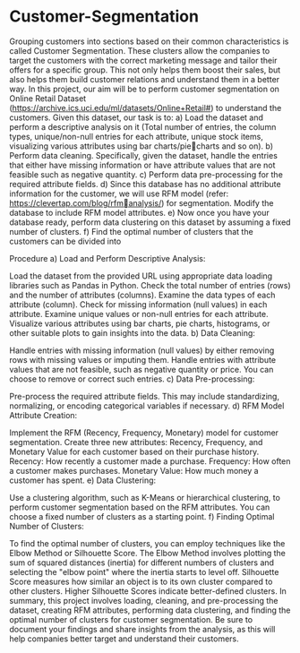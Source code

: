 # Customer-Segmentation

Grouping customers into sections based on their common characteristics is called Customer Segmentation. These clusters allow the companies to target the customers with the correct marketing message and tailor their offers for a specific group. This not only helps them boost their sales, but also helps them build customer relations and understand them in a better way. In this project, our aim will be to perform customer segmentation on Online Retail Dataset (https://archive.ics.uci.edu/ml/datasets/Online+Retail#) to understand the customers. Given this dataset, our task is to: a) Load the dataset and perform a descriptive analysis on it (Total number of entries, the column types, unique/non-null entries for each attribute, unique stock items, visualizing various attributes using bar charts/piecharts and so on). b) Perform data cleaning. Specifically, given the dataset, handle the entries that either have missing information or have attribute values that are not feasible such as negative quantity. c) Perform data pre-processing for the required attribute fields. d) Since this database has no additional attribute information for the customer, we will use RFM model (refer: https://clevertap.com/blog/rfmanalysis/) for segmentation. Modify the database to include RFM model attributes. e) Now once you have your database ready, perform data clustering on this dataset by assuming a fixed number of clusters. f) Find the optimal number of clusters that the customers can be divided into

Procedure
a) Load and Perform Descriptive Analysis:

Load the dataset from the provided URL using appropriate data loading libraries such as Pandas in Python. Check the total number of entries (rows) and the number of attributes (columns). Examine the data types of each attribute (column). Check for missing information (null values) in each attribute. Examine unique values or non-null entries for each attribute. Visualize various attributes using bar charts, pie charts, histograms, or other suitable plots to gain insights into the data. b) Data Cleaning:

Handle entries with missing information (null values) by either removing rows with missing values or imputing them. Handle entries with attribute values that are not feasible, such as negative quantity or price. You can choose to remove or correct such entries. c) Data Pre-processing:

Pre-process the required attribute fields. This may include standardizing, normalizing, or encoding categorical variables if necessary. d) RFM Model Attribute Creation:

Implement the RFM (Recency, Frequency, Monetary) model for customer segmentation. Create three new attributes: Recency, Frequency, and Monetary Value for each customer based on their purchase history. Recency: How recently a customer made a purchase. Frequency: How often a customer makes purchases. Monetary Value: How much money a customer has spent. e) Data Clustering:

Use a clustering algorithm, such as K-Means or hierarchical clustering, to perform customer segmentation based on the RFM attributes. You can choose a fixed number of clusters as a starting point. f) Finding Optimal Number of Clusters:

To find the optimal number of clusters, you can employ techniques like the Elbow Method or Silhouette Score. The Elbow Method involves plotting the sum of squared distances (inertia) for different numbers of clusters and selecting the "elbow point" where the inertia starts to level off. Silhouette Score measures how similar an object is to its own cluster compared to other clusters. Higher Silhouette Scores indicate better-defined clusters. In summary, this project involves loading, cleaning, and pre-processing the dataset, creating RFM attributes, performing data clustering, and finding the optimal number of clusters for customer segmentation. Be sure to document your findings and share insights from the analysis, as this will help companies better target and understand their customers.
